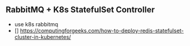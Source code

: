 ## RabbitMQ + K8s StatefulSet Controller
-  use k8s rabbitmq
- [] https://computingforgeeks.com/how-to-deploy-redis-statefulset-cluster-in-kubernetes/
